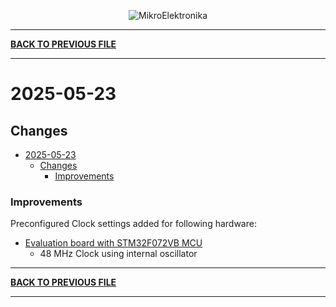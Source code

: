 
<p align="center">
  <img src="http://www.mikroe.com/img/designs/beta/logo_small.png?raw=true" alt="MikroElektronika"/>
</p>

---

**[BACK TO PREVIOUS FILE](../changelog.md)**

---

# 2025-05-23

## Changes

- [2025-05-23](#2025-05-23)
  - [Changes](#changes)
    + [Improvements](#improvements)

### Improvements

Preconfigured Clock settings added for following hardware:

+ [Evaluation board with STM32F072VB MCU](https://www.st.com/content/st_com/en/products/evaluation-tools/product-evaluation-tools/mcu-mpu-eval-tools/stm32-mcu-mpu-eval-tools/stm32-eval-boards/stm32072b-eval.html)
  + 48 MHz Clock using internal oscillator

---

**[BACK TO PREVIOUS FILE](../changelog.md)**

---
